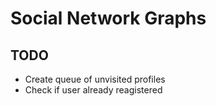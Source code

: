 # Social Network Graphs

## TODO
- Create queue of unvisited profiles
- Check if user already reagistered
